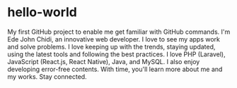# hello-world
My first GitHub project to enable me get familiar with GitHub commands.
I'm Ede John Chidi, an innovative web developer.
I love to see my apps work and solve problems.
I love keeping up with the trends, staying updated, using the latest tools and following the best practices.
I love PHP (Laravel), JavaScript (React.js, React Native), Java, and MySQL. I also enjoy developing error-free contents.
With time, you'll learn more about me and my works.
Stay connected.
